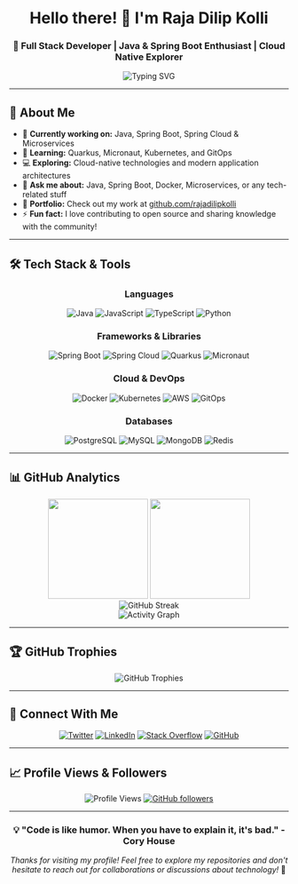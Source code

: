 <div align="center">

# Hello there! 👋 I'm Raja Dilip Kolli

### 🚀 Full Stack Developer | Java & Spring Boot Enthusiast | Cloud Native Explorer

<img src="https://readme-typing-svg.herokuapp.com?font=Fira+Code&weight=500&size=22&pause=1000&color=2196F3&center=true&vCenter=true&width=500&lines=Java+Developer;Spring+Boot+Expert;Microservices+Architect;Open+Source+Contributor;Always+Learning+New+Tech" alt="Typing SVG" />

</div>

---

## 🎯 About Me

- 🔭 **Currently working on:** Java, Spring Boot, Spring Cloud & Microservices
- 🌱 **Learning:** Quarkus, Micronaut, Kubernetes, and GitOps
- 💻 **Exploring:** Cloud-native technologies and modern application architectures
- 💬 **Ask me about:** Java, Spring Boot, Docker, Microservices, or any tech-related stuff
- 🎯 **Portfolio:** Check out my work at [github.com/rajadilipkolli](https://github.com/rajadilipkolli)
- ⚡ **Fun fact:** I love contributing to open source and sharing knowledge with the community!

---

## 🛠️ Tech Stack & Tools

<div align="center">

### Languages
![Java](https://img.shields.io/badge/-Java-007396?style=for-the-badge&logo=java&logoColor=white)
![JavaScript](https://img.shields.io/badge/-JavaScript-F7DF1E?style=for-the-badge&logo=javascript&logoColor=black)
![TypeScript](https://img.shields.io/badge/-TypeScript-3178C6?style=for-the-badge&logo=typescript&logoColor=white)
![Python](https://img.shields.io/badge/-Python-3776AB?style=for-the-badge&logo=python&logoColor=white)

### Frameworks & Libraries
![Spring Boot](https://img.shields.io/badge/-Spring%20Boot-6DB33F?style=for-the-badge&logo=spring-boot&logoColor=white)
![Spring Cloud](https://img.shields.io/badge/-Spring%20Cloud-6DB33F?style=for-the-badge&logo=spring&logoColor=white)
![Quarkus](https://img.shields.io/badge/-Quarkus-4695EB?style=for-the-badge&logo=quarkus&logoColor=white)
![Micronaut](https://img.shields.io/badge/-Micronaut-DD0031?style=for-the-badge&logo=micronaut&logoColor=white)

### Cloud & DevOps
![Docker](https://img.shields.io/badge/-Docker-2496ED?style=for-the-badge&logo=docker&logoColor=white)
![Kubernetes](https://img.shields.io/badge/-Kubernetes-326CE5?style=for-the-badge&logo=kubernetes&logoColor=white)
![AWS](https://img.shields.io/badge/-AWS-232F3E?style=for-the-badge&logo=amazon-aws&logoColor=white)
![GitOps](https://img.shields.io/badge/-GitOps-FF6B6B?style=for-the-badge&logo=git&logoColor=white)

### Databases
![PostgreSQL](https://img.shields.io/badge/-PostgreSQL-336791?style=for-the-badge&logo=postgresql&logoColor=white)
![MySQL](https://img.shields.io/badge/-MySQL-4479A1?style=for-the-badge&logo=mysql&logoColor=white)
![MongoDB](https://img.shields.io/badge/-MongoDB-47A248?style=for-the-badge&logo=mongodb&logoColor=white)
![Redis](https://img.shields.io/badge/-Redis-DC382D?style=for-the-badge&logo=redis&logoColor=white)

</div>

---

## 📊 GitHub Analytics

<div align="center">
  <img height="180em" src="https://github-readme-stats.vercel.app/api?username=rajadilipkolli&show_icons=true&count_private=true&theme=tokyonight&hide_border=true"/>
  <img height="180em" src="https://github-readme-stats.vercel.app/api/top-langs/?username=rajadilipkolli&layout=compact&theme=tokyonight&hide_border=true"/>
</div>

<div align="center">
  <img src="https://github-readme-streak-stats.herokuapp.com/?user=rajadilipkolli&theme=tokyonight&hide_border=true" alt="GitHub Streak"/>
</div>

<div align="center">
  <img src="https://github-readme-activity-graph.vercel.app/graph?username=rajadilipkolli&theme=tokyo-night&hide_border=true" alt="Activity Graph"/>
</div>

---

## 🏆 GitHub Trophies

<div align="center">
  <img src="https://github-profile-trophy.vercel.app/?username=rajadilipkolli&theme=tokyonight&no-frame=true&no-bg=true&margin-w=4" alt="GitHub Trophies"/>
</div>

---

## 🤝 Connect With Me

<div align="center">

[![Twitter](https://img.shields.io/badge/-Twitter-1DA1F2?style=for-the-badge&logo=twitter&logoColor=white)](https://twitter.com/rajadilipkolli)
[![LinkedIn](https://img.shields.io/badge/-LinkedIn-0077B5?style=for-the-badge&logo=linkedin&logoColor=white)](https://www.linkedin.com/in/rajadilipkolli/)
[![Stack Overflow](https://img.shields.io/badge/-Stack%20Overflow-FE7A16?style=for-the-badge&logo=stack-overflow&logoColor=white)](https://stackoverflow.com/users/5557885/rajadilipkolli)
[![GitHub](https://img.shields.io/badge/-GitHub-181717?style=for-the-badge&logo=github&logoColor=white)](https://github.com/rajadilipkolli)

</div>

---

## 📈 Profile Views & Followers

<div align="center">

![Profile Views](https://komarev.com/ghpvc/?username=rajadilipkolli&color=brightgreen&style=for-the-badge)
[![GitHub followers](https://img.shields.io/github/followers/rajadilipkolli?style=for-the-badge&color=blue)](https://github.com/rajadilipkolli)

</div>

---

<div align="center">

### 💡 "Code is like humor. When you have to explain it, it's bad." - Cory House

*Thanks for visiting my profile! Feel free to explore my repositories and don't hesitate to reach out for collaborations or discussions about technology!* 🚀

</div>
